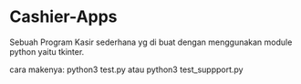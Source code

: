 # Cashier-Apps

Sebuah Program Kasir sederhana yg di buat dengan menggunakan module python yaitu tkinter.

cara makenya:
	python3 test.py
	atau
	python3 test_suppport.py

